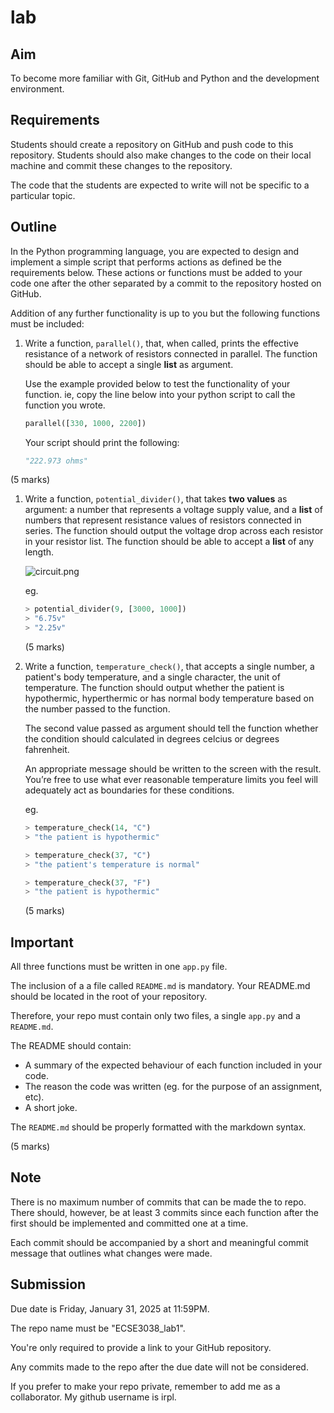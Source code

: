 # lab

## Aim

To become more familiar with Git, GitHub and Python and the development environment.

## Requirements

Students should create a repository on GitHub and push code to this repository. Students should also make changes to the code on their local machine and commit these changes to the repository.

The code that the students are expected to write will not be specific to a particular topic. 

## Outline

In the Python programming language, you are expected to design and implement a simple script that performs actions as defined be the requirements below. These actions or functions must be added to your code one after the other separated by a commit to the repository hosted on GitHub. 

Addition of any further functionality is up to you but the following functions must be included:

1. Write a function, `parallel()`, that, when called, prints the effective resistance of a network of resistors connected in parallel. The function should be able to accept a single **list** as argument.
    
    Use the example provided below to test the functionality of your function. ie, copy the line below into your python script to call the function you wrote. 
    
    ```python
    parallel([330, 1000, 2200])
    ```
    
    Your script should print the following:
    
    ```python
    "222.973 ohms"
    ```
    

(5 marks)

1. Write a function, `potential_divider()`, that takes **two values** as argument: a number that represents a voltage supply value, and a **list** of numbers that represent resistance values of resistors connected in series. The function should output the voltage drop across each resistor in your resistor list. The function should be able to accept a **list** of any length.
    
    
    ![circuit.png](circuit.png)
    
    eg. 
    
    ```python
    > potential_divider(9, [3000, 1000])
    > "6.75v"
    > "2.25v"
    ```
    
    (5 marks)
    
2. Write a function, `temperature_check()`, that accepts a single number, a patient's body temperature, and a single character, the unit of temperature. The function should output whether the patient is hypothermic, hyperthermic or has normal body temperature based on the number passed to the function. 
    
    The second value passed as argument should tell the function whether the condition should calculated in degrees celcius or degrees fahrenheit.
    
    An appropriate message should be written to the screen with the result. You’re free to use what ever reasonable temperature limits you feel will adequately act as boundaries for these conditions.
    
    eg. 
    
    ```python
    > temperature_check(14, "C")
    > "the patient is hypothermic"
    
    > temperature_check(37, "C")
    > "the patient's temperature is normal"
    
    > temperature_check(37, "F")
    > "the patient is hypothermic"
    ```
    
    (5 marks)
    

## Important

All three functions must be written in one `app.py` file.

The inclusion of a a file called `README.md` is mandatory. Your README.md should be located in the root of your repository.  

Therefore, your repo must contain only two files, a single `app.py` and a `README.md`.

The README should contain: 

- A summary of the expected behaviour of each function included in your code.
- The reason the code was written (eg. for the purpose of an assignment, etc).
- A short joke.

The `README.md` should be properly formatted with the markdown syntax.

(5 marks)

## Note

There is no maximum number of commits that can be made the to repo. There should, however, be at least 3 commits since each function after the first should be implemented and committed one at a time. 

Each commit should be accompanied by a short and meaningful commit message that outlines what changes were made.

## Submission

Due date is Friday, January 31, 2025 at 11:59PM.

The repo name must be "ECSE3038_lab1".

You're only required to provide a link to your GitHub repository. 

Any commits made to the repo after the due date will not be considered.

If you prefer to make your repo private, remember to add me as a collaborator. My github username is irpl.